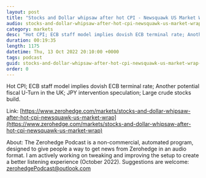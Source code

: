 ```yaml
---
layout: post
title: "Stocks and Dollar whipsaw after hot CPI - Newsquawk US Market Wrap: "
audio: stocks-and-dollar-whipsaw-after-hot-cpi-newsquawk-us-market-wrap-0
category: markets
desc: "Hot CPI; ECB staff model implies dovish ECB terminal rate; Another potential fiscal U-Turn in the UK; JPY intervention speculation; Large crude stocks build."
duration: 00:19:35
length: 1175
datetime: Thu, 13 Oct 2022 20:10:00 +0000
tags: podcast
guid: stocks-and-dollar-whipsaw-after-hot-cpi-newsquawk-us-market-wrap-0
order: 0
---
```

Hot CPI; ECB staff model implies dovish ECB terminal rate; Another potential fiscal U-Turn in the UK; JPY intervention speculation; Large crude stocks build.

Link: [https://www.zerohedge.com/markets/stocks-and-dollar-whipsaw-after-hot-cpi-newsquawk-us-market-wrap](https://www.zerohedge.com/markets/stocks-and-dollar-whipsaw-after-hot-cpi-newsquawk-us-market-wrap)

About: The Zerohedge Podcast is a non-commercial, automated program, designed to give people a way to get news from Zerohedge in an audio format.  I am actively working on tweaking and improving the setup to create a better listening experience (October 2022).  Suggestions are welcome: [zerohedgePodcast@outlook.com](mailto:zerohedgePodcast@outlook.com)